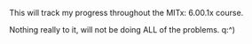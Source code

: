 This will track my progress throughout the MITx: 6.00.1x course.

Nothing really to it, will not be doing ALL of the problems. q:^) 
